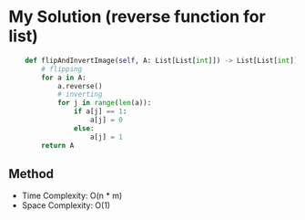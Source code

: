 # My Solution (reverse function for list)
```Python
    def flipAndInvertImage(self, A: List[List[int]]) -> List[List[int]]:
        # flipping
        for a in A:
            a.reverse()
            # inverting
            for j in range(len(a)):
                if a[j] == 1: 
                    a[j] = 0
                else:
                    a[j] = 1
        return A
```

## Method
- Time Complexity: O(n * m)
- Space Complexity: O(1)
